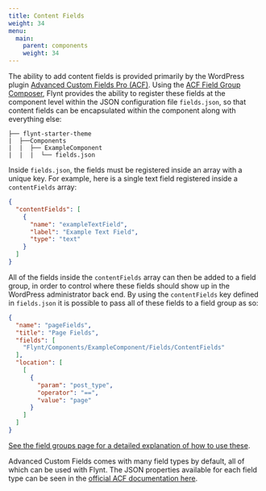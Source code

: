 ```yaml
---
title: Content Fields
weight: 34
menu:
  main:
    parent: components
    weight: 34
---
```


The ability to add content fields is provided primarily by the WordPress plugin [Advanced Custom Fields Pro (ACF)](https://www.advancedcustomfields.com/pro/). Using the [ACF Field Group Composer](https://github.com/flyntwp/acf-field-group-composer), Flynt provides the ability to register these fields at the component level within the JSON configuration file `fields.json`, so that content fields can be encapsulated within the component along with everything else:

```
├── flynt-starter-theme
|  ├──Components
|  |  ├── ExampleComponent
|  |  |  └── fields.json
```

Inside `fields.json`, the fields must be registered inside an array with a unique key. For example, here is a single text field registered inside a `contentFields` array:

```json
{
  "contentFields": [
    {
      "name": "exampleTextField",
      "label": "Example Text Field",
      "type": "text"
    }
  ]
}
```

All of the fields inside the `contentFields` array can then be added to a field group, in order to control where these fields should show up in the WordPress administrator back end. By using the `contentFields` key defined in `fields.json` it is possible to pass all of these fields to a field group as so:

```json
{
  "name": "pageFields",
  "title": "Page Fields",
  "fields": [
    "Flynt/Components/ExampleComponent/Fields/ContentFields"
  ],
  "location": [
    [
      {
        "param": "post_type",
        "operator": "==",
        "value": "page"
      }
    ]
  ]
}
```

[See the field groups page for a detailed explanation of how to use these](/guide/configuration/field-groups).

Advanced Custom Fields comes with many field types by default, all of which can be used with Flynt. The JSON properties available for each field type can be seen in the [official ACF documentation here](https://www.advancedcustomfields.com/resources/register-fields-via-php/#field-settings). 
